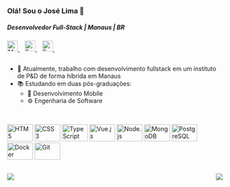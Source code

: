 ### Olá! Sou o José Lima 👋

##### Desenvolvedor Full-Stack | Manaus | BR

<p>
  <a href="https://www.linkedin.com/in/jose-kenosis/" target="_blank">
    <img height="25px" alt="My Likedin" src="https://img.shields.io/badge/LinkedIn-0077B5?style=for-the-badge&logo=linkedin&logoColor=white"/>
  </a>&nbsp;&nbsp;
  <a href="mailto:josekenosis@gmail.com" target="_blank">
    <img height="25px" alt= "E-mail" src="https://img.shields.io/badge/Gmail-D14836?style=for-the-badge&logo=gmail&logoColor=white"/>        
  </a>&nbsp;&nbsp;
  <a href="https://www.instagram.com/josekenosis" target="_blank">
    <img height="25px" alt= "E-mail" src="https://img.shields.io/badge/Instagram-E4405F?style=for-the-badge&logo=instagram&logoColor=white"/>        
  </a>&nbsp;&nbsp;
</p>

##

- 🔭 Atualmente, trabalho com desenvolvimento fullstack em um instituto de P&D de forma híbrida em Manaus
- 📚 Estudando em duas pós-graduações:
    - 📱 Desenvolvimento Mobile
    - ⚙️ Engenharia de Software

##

<div style="display: inline_block"><br>
  <img title="HTM 5" src="https://cdn.jsdelivr.net/gh/devicons/devicon/icons/html5/html5-original.svg" height="40" width="60"/>
  <img title="CSS 3" src="https://cdn.jsdelivr.net/gh/devicons/devicon/icons/css3/css3-original.svg" height="40" width="60"/>
  <img title="TypeScript" src="https://cdn.jsdelivr.net/gh/devicons/devicon/icons/typescript/typescript-original.svg" height="40" width="60"/>
  <img title="Vue.js" src="https://cdn.jsdelivr.net/gh/devicons/devicon/icons/vuejs/vuejs-original.svg" height="40" width="60"/>
  <img title="Node.js" src="https://cdn.jsdelivr.net/gh/devicons/devicon/icons/nodejs/nodejs-original.svg" height="40" width="60"/>
  <img title="MongoDB" src="https://cdn.jsdelivr.net/gh/devicons/devicon/icons/mongodb/mongodb-original.svg" height="40" width="60"/>
  <img title="PostgreSQL" src="https://cdn.jsdelivr.net/gh/devicons/devicon/icons/postgresql/postgresql-original.svg" height="40" width="60"/>
  <img title="Docker" src="https://cdn.jsdelivr.net/gh/devicons/devicon/icons/docker/docker-original.svg" height="40" width="60"/>
  <img title="Git" src="https://cdn.jsdelivr.net/gh/devicons/devicon/icons/git/git-original.svg" height="40" width="60"/>      
</div>   

##

<img align="left"  src="https://github-readme-stats.vercel.app/api?username=josekenosis&show_icons=true&theme=dracula&include_all_commits=true&count_private=true"/>

<p align="right" height="200px">
  <img src="https://github-readme-stats.vercel.app/api/top-langs/?username=josekenosis&exclude_repo=github-readme-stats,josekenosis.github.io&langs_count=10&layout=compact&theme=rose_pine&hide_border=true" />
</p>
  
##
          
          
          
          
          
